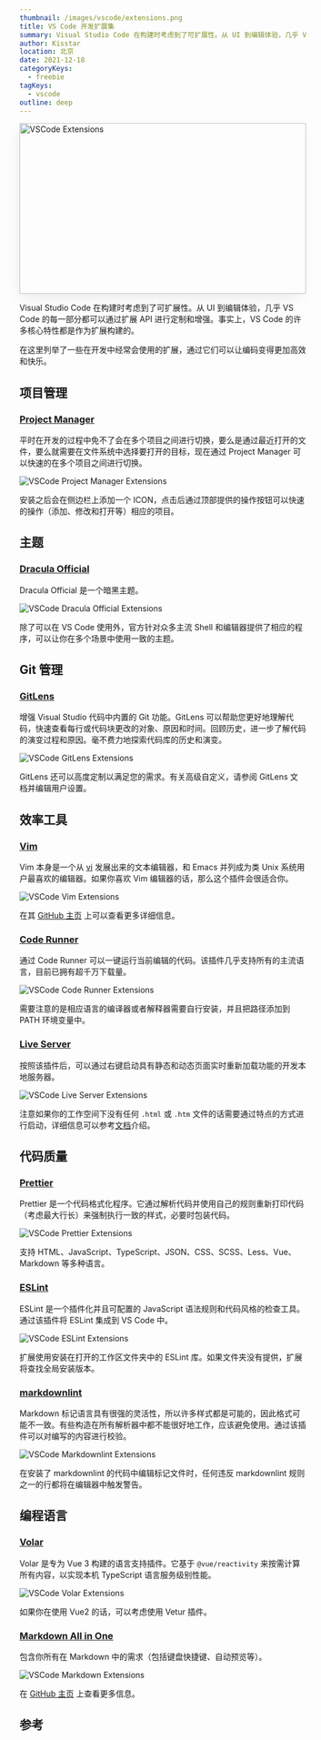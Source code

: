 ```yaml
---
thumbnail: /images/vscode/extensions.png
title: VS Code 开发扩展集
summary: Visual Studio Code 在构建时考虑到了可扩展性。从 UI 到编辑体验，几乎 VS Code 的每一部分都可以通过扩展 API 进行定制和增强。事实上，VS Code 的许多核心特性都是作为扩展构建的。
author: Kisstar
location: 北京
date: 2021-12-18
categoryKeys:
  - freebie
tagKeys:
  - vscode
outline: deep
---
```


<img style="width: 100%; height: 300px; box-shadow: rgba(0, 0, 0, 0.1) -4px 9px 25px -6px;" src="/images/vscode/extensions.png" alt="VSCode Extensions">

Visual Studio Code 在构建时考虑到了可扩展性。从 UI 到编辑体验，几乎 VS Code 的每一部分都可以通过扩展 API 进行定制和增强。事实上，VS Code 的许多核心特性都是作为扩展构建的。

在这里列举了一些在开发中经常会使用的扩展，通过它们可以让编码变得更加高效和快乐。

## 项目管理

### [Project Manager](https://marketplace.visualstudio.com/items?itemName=alefragnani.project-manager)

平时在开发的过程中免不了会在多个项目之间进行切换，要么是通过最近打开的文件，要么就需要在文件系统中选择要打开的目标，现在通过 Project Manager 可以快速的在多个项目之间进行切换。

![VSCode Project Manager Extensions](/images/vscode/extensions/project-manager.png)

安装之后会在侧边栏上添加一个 ICON，点击后通过顶部提供的操作按钮可以快速的操作（添加、修改和打开等）相应的项目。

## 主题

### [Dracula Official](https://marketplace.visualstudio.com/items?itemName=dracula-theme.theme-dracula)

Dracula Official 是一个暗黑主题。

![VSCode Dracula Official Extensions](/images/vscode/extensions/dracula-official.png)

除了可以在 VS Code 使用外，官方针对众多主流 Shell 和编辑器提供了相应的程序，可以让你在多个场景中使用一致的主题。

## Git 管理

### [GitLens](https://marketplace.visualstudio.com/items?itemName=eamodio.gitlens)

增强 Visual Studio 代码中内置的 Git 功能。GitLens 可以帮助您更好地理解代码，快速查看每行或代码块更改的对象、原因和时间。回顾历史，进一步了解代码的演变过程和原因。毫不费力地探索代码库的历史和演变。

![VSCode GitLens Extensions](/images/vscode/extensions/gitlens.png)

GitLens 还可以高度定制以满足您的需求。有关高级自定义，请参阅 GitLens 文档并编辑用户设置。

## 效率工具

### [Vim](http://aka.ms/vscodevim)

Vim 本身是一个从 [vi][vi] 发展出来的文本编辑器，和 Emacs 并列成为类 Unix 系统用户最喜欢的编辑器。如果你喜欢 Vim 编辑器的话，那么这个插件会很适合你。

![VSCode Vim Extensions](/images/vscode/extensions/vim.png)

在其 [GitHub 主页][vscode_vim_github] 上可以查看更多详细信息。

### [Code Runner](https://marketplace.visualstudio.com/items?itemName=formulahendry.code-runner)

通过 Code Runner 可以一键运行当前编辑的代码。该插件几乎支持所有的主流语言，目前已拥有超千万下载量。

![VSCode Code Runner Extensions](/images/vscode/extensions/code-reunner.png)

需要注意的是相应语言的编译器或者解释器需要自行安装，并且把路径添加到 PATH 环境变量中。

### [Live Server](https://marketplace.visualstudio.com/items?itemName=ritwickdey.LiveServer)

按照该插件后，可以通过右键启动具有静态和动态页面实时重新加载功能的开发本地服务器。

![VSCode Live Server Extensions](/images/vscode/extensions/live-server.png)

注意如果你的工作空间下没有任何 `.html` 或 `.htm` 文件的话需要通过特点的方式进行启动，详细信息可以参考[文档][vscode_live_server]介绍。

## 代码质量

### [Prettier](https://marketplace.visualstudio.com/items?itemName=esbenp.prettier-vscode)

Prettier 是一个代码格式化程序。它通过解析代码并使用自己的规则重新打印代码（考虑最大行长）来强制执行一致的样式，必要时包装代码。

![VSCode Prettier Extensions](/images/vscode/extensions/prettier.png)

支持 HTML、JavaScript、TypeScript、JSON、CSS、SCSS、Less、Vue、Markdown 等多种语言。

### [ESLint](https://marketplace.visualstudio.com/items?itemName=dbaeumer.vscode-eslint)

ESLint 是一个插件化并且可配置的 JavaScript 语法规则和代码风格的检查工具。通过该插件将 ESLint 集成到 VS Code 中。

![VSCode ESLint Extensions](/images/vscode/extensions/eslint.png)

扩展使用安装在打开的工作区文件夹中的 ESLint 库。如果文件夹没有提供，扩展将查找全局安装版本。

### [markdownlint](https://marketplace.visualstudio.com/items?itemName=DavidAnson.vscode-markdownlint)

Markdown 标记语言具有很强的灵活性，所以许多样式都是可能的，因此格式可能不一致。有些构造在所有解析器中都不能很好地工作，应该避免使用。通过该插件可以对编写的内容进行校验。

![VSCode Markdownlint Extensions](/images/vscode/extensions/md-lint.png)

在安装了 markdownlint 的代码中编辑标记文件时，任何违反 markdownlint 规则之一的行都将在编辑器中触发警告。

## 编程语言

### [Volar](https://marketplace.visualstudio.com/items?itemName=johnsoncodehk.volar)

Volar 是专为 Vue 3 构建的语言支持插件。它基于 `@vue/reactivity` 来按需计算所有内容，以实现本机 TypeScript 语言服务级别性能。

![VSCode Volar Extensions](/images/vscode/extensions/volar.png)

如果你在使用 Vue2 的话，可以考虑使用 Vetur 插件。

### [Markdown All in One](https://marketplace.visualstudio.com/items?itemName=yzhang.markdown-all-in-one)

包含你所有在 Markdown 中的需求（包括键盘快捷键、自动预览等）。

![VSCode Markdown Extensions](/images/vscode/extensions/md-in-one.png)

在 [GitHub 主页][vscode_md] 上查看更多信息。

## 参考

[vi]: http://aka.ms/vscodevim
[vscode_vim_github]: https://github.com/VSCodeVim/Vim
[vscode_live_server]: https://github.com/ritwickdey/vscode-live-server
[vscode_md]: https://github.com/yzhang-gh/vscode-markdown
